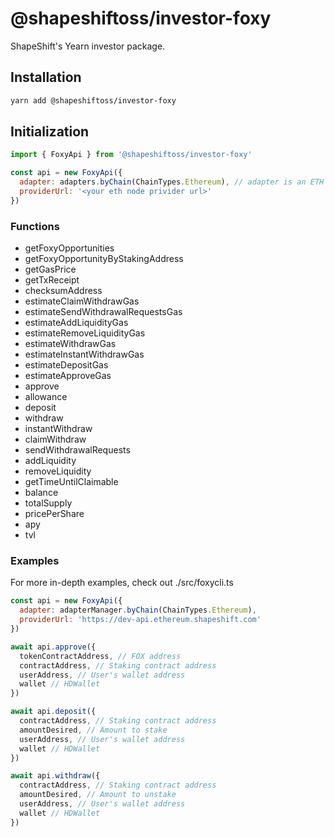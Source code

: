 # @shapeshiftoss/investor-foxy

ShapeShift's Yearn investor package.

## Installation

```bash
yarn add @shapeshiftoss/investor-foxy
```

## Initialization

```javascript
import { FoxyApi } from '@shapeshiftoss/investor-foxy'

const api = new FoxyApi({
  adapter: adapters.byChain(ChainTypes.Ethereum), // adapter is an ETH @shapeshiftoss/chain-adapters
  providerUrl: '<your eth node privider url>'
})
```

### Functions

- getFoxyOpportunities
- getFoxyOpportunityByStakingAddress
- getGasPrice
- getTxReceipt
- checksumAddress
- estimateClaimWithdrawGas
- estimateSendWithdrawalRequestsGas
- estimateAddLiquidityGas
- estimateRemoveLiquidityGas
- estimateWithdrawGas
- estimateInstantWithdrawGas
- estimateDepositGas
- estimateApproveGas
- approve
- allowance
- deposit
- withdraw
- instantWithdraw
- claimWithdraw
- sendWithdrawalRequests
- addLiquidity
- removeLiquidity
- getTimeUntilClaimable
- balance
- totalSupply
- pricePerShare
- apy
- tvl

### Examples

For more in-depth examples, check out ./src/foxycli.ts

```javascript
const api = new FoxyApi({
  adapter: adapterManager.byChain(ChainTypes.Ethereum),
  providerUrl: 'https://dev-api.ethereum.shapeshift.com'
})

await api.approve({
  tokenContractAddress, // FOX address
  contractAddress, // Staking contract address
  userAddress, // User's wallet address
  wallet // HDWallet
})

await api.deposit({
  contractAddress, // Staking contract address
  amountDesired, // Amount to stake
  userAddress, // User's wallet address
  wallet // HDWallet
})

await api.withdraw({
  contractAddress, // Staking contract address
  amountDesired, // Amount to unstake
  userAddress, // User's wallet address
  wallet // HDWallet
})
```
